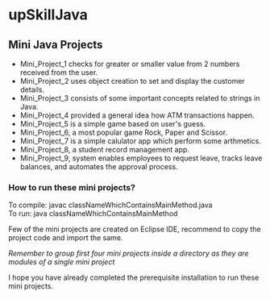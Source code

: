 # upSkillJava
<h2>Mini Java Projects</h2>

<ul>
  <li>Mini_Project_1 checks for greater or smaller value from 2 numbers received from the user.</li>
  <li>Mini_Project_2 uses object creation to set and display the customer details.</li>
  <li>Mini_Project_3 consists of some important concepts related to strings in Java.</li>
  <li>Mini_Project_4 provided a general idea how ATM transactions happen.</li>
  <li>Mini_Project_5 is a simple game based on user's guess. </li>
  <li>Mini_Project_6, a most popular game Rock, Paper and Scissor. </li>
  <li>Mini_Project_7 is a simple calulator app which perform some arthmetics. </li>
  <li>Mini_Project_8, a student record management app. </li>
  <li>Mini_Project_9, system enables employees to request leave, tracks leave balances, and automates the approval process. </li>
</ul>

<h3> How to run these mini projects? </h3>

To compile: javac classNameWhichContainsMainMethod.java <br>
To run: java classNameWhichContainsMainMethod

Few of the mini projects are created on Eclipse IDE, recommend to copy the project code and import the same. 

<i align="center">Remember to group first four mini projects inside a directory as they are modules of a single mini project</i>

<span align="center">I hope you have already completed the prerequisite installation to run these mini projects. </span>
